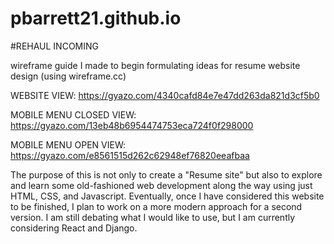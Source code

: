 # pbarrett21.github.io


#REHAUL INCOMING

wireframe guide I made to begin formulating ideas for resume website design (using wireframe.cc)

WEBSITE VIEW: https://gyazo.com/4340cafd84e7e47dd263da821d3cf5b0

MOBILE MENU CLOSED VIEW: https://gyazo.com/13eb48b6954474753eca724f0f298000

MOBILE MENU OPEN VIEW: https://gyazo.com/e8561515d262c62948ef76820eeafbaa


The purpose of this is not only to create a "Resume site" but also to explore and learn some old-fashioned web development along the way using just HTML, CSS, and Javascript. Eventually, once I have considered this website to be finished, I plan to work on a more modern approach for a second version. I am still debating what I would like to use, but I am currently considering React and Django.
